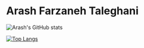 # Arash Farzaneh Taleghani

![Arash's GitHub stats](https://github-readme-stats.vercel.app/api?username=Arashfa0301&count_private=true&hide=stars&theme=gruvbox&show_icons=true)

[![Top Langs](https://github-readme-stats.vercel.app/api/top-langs/?username=eikhr&theme=gruvbox&layout=compact)](https://github.com/anuraghazra/github-readme-stats)
